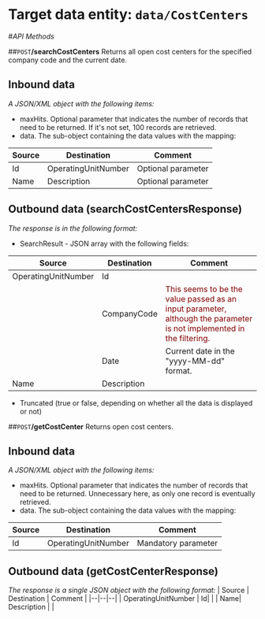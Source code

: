 # Target data entity: `data/CostCenters`

#_API Methods_

##`POST`**/searchCostCenters**
Returns all open cost centers for the specified company code and the current date.

## Inbound data

_A JSON/XML object with the following items:_
- maxHits. Optional parameter that indicates the number of records that need to be returned. If it's not set, 100 records are retrieved.
- data. The sub-object containing the data values with the mapping:

| Source | Destination | Comment |
|--|--|--|
| Id | OperatingUnitNumber | Optional parameter |
| Name | Description | Optional parameter |

## Outbound data (searchCostCentersResponse)
_The response is in the following format:_
- SearchResult - JSON array with the following fields:

| Source | Destination | Comment |
|--|--|--|
| OperatingUnitNumber | Id| |
|  | CompanyCode | <div style="color:maroon">This seems to be the value passed as an input parameter, although the parameter is not implemented in the filtering.</div> |
| | Date | Current date in the "yyyy-MM-dd" format.| 
| Name| Description | |
- Truncated (true or false, depending on whether all the data is displayed or not)

##`POST`**/getCostCenter**
Returns open cost centers.
## Inbound data
_A JSON/XML object with the following items:_
- maxHits. Optional parameter that indicates the number of records that need to be returned. Unnecessary here, as only one record is eventually retrieved.
- data. The sub-object containing the data values with the mapping:

| Source | Destination | Comment |
|--|--|--|
| Id | OperatingUnitNumber | Mandatory parameter |

## Outbound data (getCostCenterResponse)
_The response is a single JSON object with the following format:_
| Source | Destination | Comment |
|--|--|--|
| OperatingUnitNumber | Id| |
| Name| Description | |

